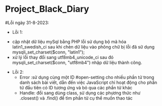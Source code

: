 # Project_Black_Diary
#Lỗi ngày 31-8-2023:
  * Lỗi 1: 
  - cập nhật dữ liệu mySql bằng PHP lỗi sử dụng bộ mã hóa latin1_swedish_ci sau khi chèn dữ liệu vào phông chữ bị lỗi đã sữ dụng mysqli_set_charset($conn, "latin1");
  - xử lý lỗi thay đổi sang utf8mb4_unicode_ci sau đó mysqli_set_charset($conn, "utf8mb4") nhập dữ liệu thành công.
  * Lỗi 2: 
    - Error :sử dụng cùng một ID #open-setting cho nhiều phần tử trong danh sách bài viết, dẫn đến việc JavaScript chỉ hoạt động cho phần tử đầu tiên có ID tương ứng và bỏ qua các phần tử khác
    - Handle: đổi sang dùng class, sử dụng các phương thức như .closest() và .find() để tìm phần tử cụ thể muốn thao tác
